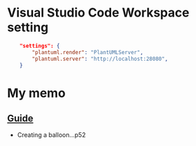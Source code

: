 # Visual Studio Code Workspace setting

```json
	"settings": {
		"plantuml.render": "PlantUMLServer",
		"plantuml.server": "http://localhost:28080",
	}
```

# My memo
## [Guide](https://plantuml.com/ja/guide)
- Creating a balloon...p52